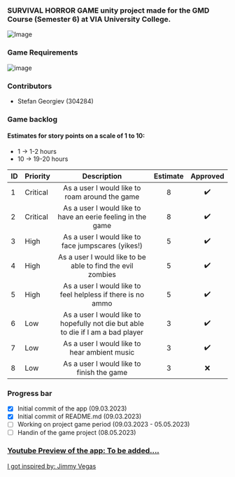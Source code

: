 ### SURVIVAL HORROR GAME unity project made for the GMD Course (Semester 6) at VIA University College. 
![Image](https://upload.wikimedia.org/wikipedia/commons/5/5d/VIA_UC_logo.png)

### Game Requirements
![image](https://user-images.githubusercontent.com/82092907/224055115-42dbe32d-a131-446e-bc0a-dd216099dfb6.png)

### Contributors
- Stefan Georgiev (304284)

### Game backlog
#### Estimates for story points on a scale of 1 to 10:
- 1 -> 1-2 hours
- 10 -> 19-20 hours

| ID | Priority | Description   | Estimate  | Approved | 
| -- | -------  |:-------------:| :--------:| :------: | 
| 1  | Critical | As a user I would like to roam around the game |   8     | ✔️ | 
| 2  | Critical | As a user I would like to have an eerie feeling in the game |   8     | ✔️ | 
| 3  | High | As a user I would like to face jumpscares (yikes!) |    5     | ✔️      |
| 4  | High | As a user I would like to be able to find the evil zombies |    5     | ✔️     |
| 5  | High | As a user I would like to feel helpless if there is no ammo |    5     | ✔️      |
| 6  | Low | As a user I would like to hopefully not die but able to die if I am a bad player |    3     | ✔️      |
| 7  | Low | As a user I would like to hear ambient music |    3     | ✔️      |
| 8  | Low | As a user I would like to finish the game |    3     | ❌      |

### Progress bar
- [x] Initial commit of the app (09.03.2023)
- [x] Initial commit of README.md (09.03.2023) 
- [ ] Working on project game period (09.03.2023 - 05.05.2023)
- [ ] Handin of the game project (08.05.2023)

### [Youtube Preview of the app: To be added....]()

[I got inspired by: Jimmy Vegas](https://www.youtube.com/@JimmyVegasUnity) 
